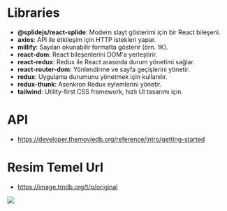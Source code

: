 # Libraries

- **@splidejs/react-splide**: Modern slayt gösterimi için bir React bileşeni.
- **axios**: API ile etkileşim için HTTP istekleri yapar.
- **millify**: Sayıları okunabilir formatta gösterir (örn. 1K).
- **react-dom**: React bileşenlerini DOM'a yerleştirir.
- **react-redux**: Redux ile React arasında durum yönetimi sağlar.
- **react-router-dom**: Yönlendirme ve sayfa geçişlerini yönetir.
- **redux**: Uygulama durumunu yönetmek için kullanılır.
- **redux-thunk**: Asenkron Redux eylemlerini yönetir.
- **tailwind**: Utility-first CSS framework, hızlı UI tasarımı için.

# API

- https://developer.themoviedb.org/reference/intro/getting-started

# Resim Temel Url

- https://image.tmdb.org/t/p/original

![](NetflixClone.gif)
